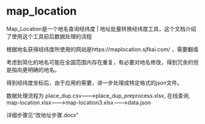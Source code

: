 # map_location
Map_Location是一个地名查询经纬度 | 地址批量转换经纬度工具，这个文档介绍了使用这个工具前后数据处理的流程

根据地名获得经纬度所使用的网站是https://maplocation.sjfkai.com/ ，需要翻墙

考虑到简化的地名可能在全国范围内存在重复，有必要对地名修改，得到冗余的但是指向更明确的地名。

得到经纬度坐标后，由于应用的需要，进一步处理成特定格式的json文件。

数据处理流程为
  place_dup.csv--->place_dup_preprocess.xlsx, 
  在线查询,
  map-location.xlsx--->map-location3.xlsx--->data.json

详细步骤见“改地址步骤.docx”


